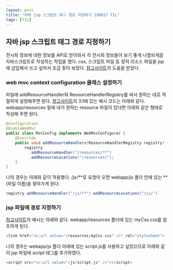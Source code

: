 ```yaml
---
layout: post
title: "자바 jsp 스크립트 태그 경로 지정하기 190817 TIL"
tags: [TIL]
---
```


## 자바 jsp 스크립트 태그 경로 지정하기  

전시회 정보에 대한 정보를 API로 받아와서 각 전시회 정보들이 보기 좋게 나열되게끔 자바스크립트로 작성하는 작업을 했다. css, 스크립트 파일 등 정적 리소스 파일을 jsp에 삽입해서 쓰고 싶어서 조금 찾아 보았다. 
[참고사이트](https://www.baeldung.com/spring-mvc-static-resources)의 도움을 받았다. 


### web mvc context configuration 클래스 설정하기  

파일에 addResourceHandler와 ResourceHandlerRegistry를 써서 원하는 대로 적절하게 설정해주면 된다. [참고사이트](https://www.baeldung.com/spring-mvc-static-resources)의 3.1에 있는 예시 코드는 아래와 같다.  
webapp/resources 밑에 내가 원하는 resource 파일이 있다면 아래와 같은 형태로 작성해 주면 된다. 

```java
@Configuration
@EnableWebMvc
public class MvcConfig implements WebMvcConfigurer {
    @Override
    public void addResourceHandlers(ResourceHandlerRegistry registry) {
        registry
          .addResourceHandler("/resources/**")
          .addResourceLocations("/resources/"); 
    }
}
```

나의 경우는 아래와 같이 적용했다. /js/**로 요청이 오면 webapp/js 폴더 안에 있는 **(파일 이름)을 찾아가게 된다. 

```java
registry.addResourceHandler("/js/**").addResourceLocations("/js/")
```


### jsp 파일에 경로 지정하기

[참고사이트](https://www.baeldung.com/spring-mvc-static-resources)의 예시는 아래와 같다. webapp/resources 폴더에 있는 myCss.css를 참조하게 된다. 

```java
<link href="<c:url value="/resources/myCss.css" />" rel="stylesheet">
```



나의 경우는 webapp/js 폴더 아래에 있는 script.js를 사용하고 싶었으므로 아래와 같이 jsp 파일에 script 태그를 추가하였다.  

```java
<script src="<c:url value="/js/script.js" />"></script>
```




